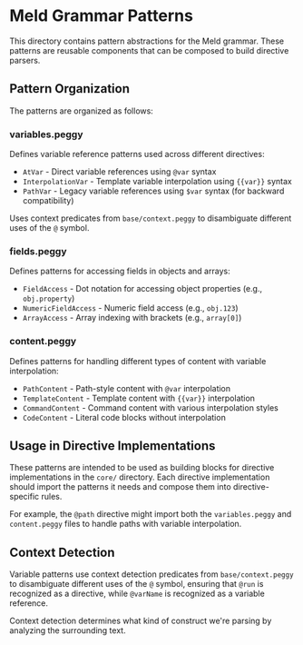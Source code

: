 # Meld Grammar Patterns

This directory contains pattern abstractions for the Meld grammar. These patterns are reusable components that can be composed to build directive parsers.

## Pattern Organization

The patterns are organized as follows:

### variables.peggy
Defines variable reference patterns used across different directives:
- `AtVar` - Direct variable references using `@var` syntax
- `InterpolationVar` - Template variable interpolation using `{{var}}` syntax
- `PathVar` - Legacy variable references using `$var` syntax (for backward compatibility)

Uses context predicates from `base/context.peggy` to disambiguate different uses of the `@` symbol.

### fields.peggy
Defines patterns for accessing fields in objects and arrays:
- `FieldAccess` - Dot notation for accessing object properties (e.g., `obj.property`)
- `NumericFieldAccess` - Numeric field access (e.g., `obj.123`)
- `ArrayAccess` - Array indexing with brackets (e.g., `array[0]`)

### content.peggy
Defines patterns for handling different types of content with variable interpolation:
- `PathContent` - Path-style content with `@var` interpolation
- `TemplateContent` - Template content with `{{var}}` interpolation
- `CommandContent` - Command content with various interpolation styles
- `CodeContent` - Literal code blocks without interpolation

## Usage in Directive Implementations

These patterns are intended to be used as building blocks for directive implementations in the `core/` directory. Each directive implementation should import the patterns it needs and compose them into directive-specific rules.

For example, the `@path` directive might import both the `variables.peggy` and `content.peggy` files to handle paths with variable interpolation.

## Context Detection

Variable patterns use context detection predicates from `base/context.peggy` to disambiguate different uses of the `@` symbol, ensuring that `@run` is recognized as a directive, while `@varName` is recognized as a variable reference.

Context detection determines what kind of construct we're parsing by analyzing the surrounding text.